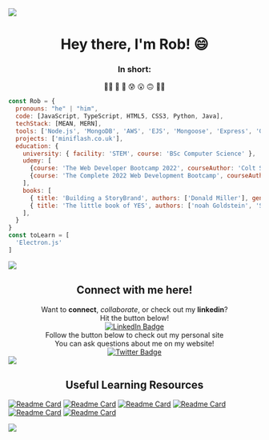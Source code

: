 <!-- My Introduction -->
<img src="https://camo.githubusercontent.com/76109812f3127b0f86940373897b04ac8943cb3c0f057f90046444480f61bafd/68747470733a2f2f692e696d6775722e636f6d2f77617856496d762e706e67"/>
<div align="center">
  <h1>Hey there, I'm Rob! 😄</h1> 
</div>

<div align="center">
  <h3>In short:</h3>
  <span>🐱‍💻</span>
  <span>🧐</span>
  <span>🤨</span>
  <span>😰</span>
  <span>😮</span>
  <span>🙃</span>
  <span>🐱‍💻</span>
</div>

```javascript
const Rob = {
  pronouns: "he" | "him",
  code: [JavaScript, TypeScript, HTML5, CSS3, Python, Java],
  techStack: [MEAN, MERN],
  tools: ['Node.js', 'MongoDB', 'AWS', 'EJS', 'Mongoose', 'Express', 'Git', 'JQuery'],
  projects: ['miniflash.co.uk'],
  education: {
    university: { facility: 'STEM', course: 'BSc Computer Science' },
    udemy: [
      {course: 'The Web Developer Bootcamp 2022', courseAuthor: 'Colt Steele', completion: '100%'},
      {course: 'The Complete 2022 Web Development Bootcamp', courseAuthor: 'Dr. Angela Yu', completion: '100%'}
    ],
    books: [
      { title: 'Building a StoryBrand', authors: ['Donald Miller'], genre: 'Marketing' },
      { title: 'The little book of YES', authors: ['noah Goldstein', 'Steve Martin', 'Robert Cialdini'], genre: 'Betterment' }
    ],
  }
}
const toLearn = [
  'Electron.js'
]
```

<img src="https://camo.githubusercontent.com/76109812f3127b0f86940373897b04ac8943cb3c0f057f90046444480f61bafd/68747470733a2f2f692e696d6775722e636f6d2f77617856496d762e706e67"/>
<div align="center"><h2>Connect with me here!</h2></div>
<div id="badges" align="center">
  <div align="center">Want to <b>connect</b>, <i>collaborate</i>, or check out my <b>linkedin</b>?<br>Hit the button below!</div>
  <a target="_blank" href="https://www.linkedin.com/in/r-bowden/">
    <img src="https://img.shields.io/badge/LinkedIn-blue?style=for-the-badge&logo=linkedin&logoColor=white" alt="LinkedIn Badge"/>
  </a>
  <div align="center">Follow the button below to check out my personal site<br>You can ask questions about me on my website!</div>
  <a target="_blank" href="https://robertbowden.uk/">
    <img src="https://img.shields.io/badge/My Website-red?style=for-the-badge&logo=html5&logoColor=white" alt="Twitter Badge"/>
  </a>
</div>
<div align="center">
  <img src="https://komarev.com/ghpvc/?username=Code-by-Rob&style=flat-square&color=blue" alt=""/>
</div>
<!-- My Details -->
<!-- <div align="center">
  <img src="https://media.giphy.com/media/w1OBpBd7kJqHrJnJ13/giphy.gif" width="40" height="40"/>
  <p>🔭 I’m currently working on ...</p>
  <p>🌱 I’m currently learning ...</p>
  <p>👯 I’m looking to collaborate on ...</p>
  <p>🤔 I’m looking for help with ...</p>
  <p>💬 Ask me about ...</p>
  <p>📫 How to reach me: ...</p>
  <p>⚡ Fun fact: ...</p>
</div> -->

<!-- Highlighted Repos -->

<!-- My Tech Stack -->

<!-- Libraries I love -->

<!-- Frameworks -->

<!-- My Stats -->

<!-- CTAs -->
<!-- <div align="center">
  <h3>Private Work:</h3>
  <a href="https://www.miniflash.co.uk/">miniflash language learning</a>
</div> -->

<img src="https://camo.githubusercontent.com/76109812f3127b0f86940373897b04ac8943cb3c0f057f90046444480f61bafd/68747470733a2f2f692e696d6775722e636f6d2f77617856496d762e706e67"/>

<div align="center">
  <h2>Useful Learning Resources</h2>
</div>

[![Readme Card](https://github-readme-stats.vercel.app/api/pin/?username=Code-By-Rob&repo=Amazing-Web-Design)](https://github.com/anuraghazra/github-readme-stats)
[![Readme Card](https://github-readme-stats.vercel.app/api/pin/?username=EbookFoundation&repo=free-programming-books)](https://github.com/anuraghazra/github-readme-stats)
[![Readme Card](https://github-readme-stats.vercel.app/api/pin/?username=thedaviddias&repo=Front-End-Checklist)](https://github.com/anuraghazra/github-readme-stats)
[![Readme Card](https://github-readme-stats.vercel.app/api/pin/?username=kamranahmedse&repo=developer-roadmap)](https://github.com/anuraghazra/github-readme-stats)
[![Readme Card](https://github-readme-stats.vercel.app/api/pin/?username=GorvGoyl&repo=Clone-Wars)](https://github.com/anuraghazra/github-readme-stats)
[![Readme Card](https://github-readme-stats.vercel.app/api/pin/?username=lydiahallie&repo=javascript-questions)](https://github.com/anuraghazra/github-readme-stats)

<img src="https://camo.githubusercontent.com/76109812f3127b0f86940373897b04ac8943cb3c0f057f90046444480f61bafd/68747470733a2f2f692e696d6775722e636f6d2f77617856496d762e706e67"/>

